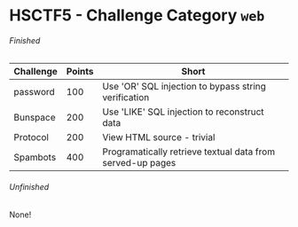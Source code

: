# HSCTF5 - Challenge Category `web`

###### Finished
Challenge | Points | Short
--- | --- | ---
password | 100 | Use 'OR' SQL injection to bypass string verification
Bunspace | 200 | Use 'LIKE' SQL injection to reconstruct data
Protocol | 200 | View HTML source - trivial
Spambots | 400 | Programatically retrieve textual data from served-up pages


###### Unfinished
None!
